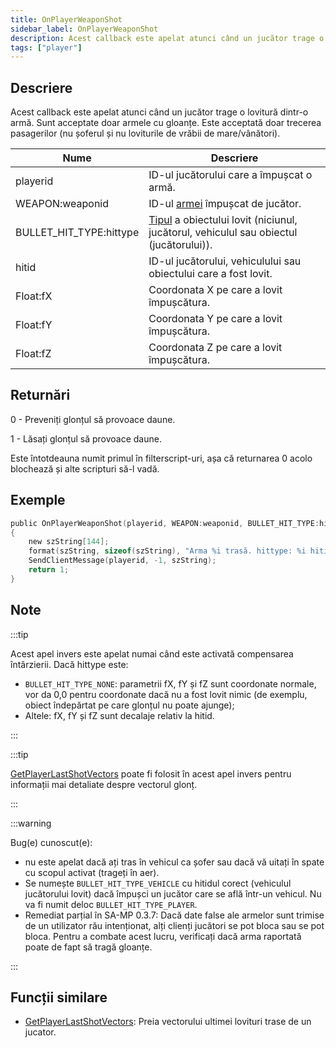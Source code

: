 ```yaml
---
title: OnPlayerWeaponShot
sidebar_label: OnPlayerWeaponShot
description: Acest callback este apelat atunci când un jucător trage o lovitură dintr-o armă.
tags: ["player"]
---
```


## Descriere

Acest callback este apelat atunci când un jucător trage o lovitură dintr-o armă. Sunt acceptate doar armele cu gloanțe. Este acceptată doar trecerea pasagerilor (nu șoferul și nu loviturile de vrăbii de mare/vânători).

| Nume                    | Descriere                                                                                                            |
|-------------------------|----------------------------------------------------------------------------------------------------------------------|
| playerid                | ID-ul jucătorului care a împușcat o armă.                                                                            |
| WEAPON:weaponid         | ID-ul [armei](../resources/weaponids) împușcat de jucător.                                                           |
| BULLET_HIT_TYPE:hittype | [Tipul](../resources/bullethittypes) a obiectului lovit (niciunul, jucătorul, vehiculul sau obiectul (jucătorului)). |
| hitid                   | ID-ul jucătorului, vehiculului sau obiectului care a fost lovit.                                                     |
| Float:fX                | Coordonata X pe care a lovit împușcătura.                                                                            |
| Float:fY                | Coordonata Y pe care a lovit împușcătura.                                                                            |
| Float:fZ       | Coordonata Z pe care a lovit împușcătura.                                                                 |

## Returnări

0 - Preveniți glonțul să provoace daune.

1 - Lăsați glonțul să provoace daune.

Este întotdeauna numit primul în filterscript-uri, așa că returnarea 0 acolo blochează și alte scripturi să-l vadă.

## Exemple

```c
public OnPlayerWeaponShot(playerid, WEAPON:weaponid, BULLET_HIT_TYPE:hittype, hitid, Float:fX, Float:fY, Float:fZ)
{
    new szString[144];
    format(szString, sizeof(szString), "Arma %i trasă. hittype: %i hitid: %i poziție: %f, %f, %f", weaponid, hittype, hitid, fX, fY, fZ);
    SendClientMessage(playerid, -1, szString);
    return 1;
}
```

## Note

:::tip

Acest apel invers este apelat numai când este activată compensarea întârzierii. Dacă hittype este:

- `BULLET_HIT_TYPE_NONE`: parametrii fX, fY și fZ sunt coordonate normale, vor da 0,0 pentru coordonate dacă nu a fost lovit nimic (de exemplu, obiect îndepărtat pe care glonțul nu poate ajunge);
- Altele: fX, fY și fZ sunt decalaje relativ la hitid.

:::

:::tip

[GetPlayerLastShotVectors](../functions/GetPlayerLastShotVectors) poate fi folosit în acest apel invers pentru informații mai detaliate despre vectorul glonț.

:::

:::warning

Bug(e) cunoscut(e):

- nu este apelat dacă ați tras în vehicul ca șofer sau dacă vă uitați în spate cu scopul activat (trageți în aer).
- Se numește `BULLET_HIT_TYPE_VEHICLE` cu hitidul corect (vehiculul jucătorului lovit) dacă împușci un jucător care se află într-un vehicul. Nu va fi numit deloc `BULLET_HIT_TYPE_PLAYER`.
- Remediat parțial în SA-MP 0.3.7: Dacă date false ale armelor sunt trimise de un utilizator rău intenționat, alți clienți jucători se pot bloca sau se pot bloca. Pentru a combate acest lucru, verificați dacă arma raportată poate de fapt să tragă gloanțe.

:::

## Funcții similare

- [GetPlayerLastShotVectors](../functions/GetPlayerLastShotVectors): Preia vectorului ultimei lovituri trase de un jucator.